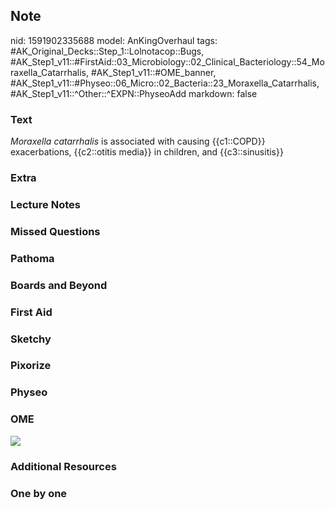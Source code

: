 ## Note
nid: 1591902335688
model: AnKingOverhaul
tags: #AK_Original_Decks::Step_1::Lolnotacop::Bugs, #AK_Step1_v11::#FirstAid::03_Microbiology::02_Clinical_Bacteriology::54_Moraxella_Catarrhalis, #AK_Step1_v11::#OME_banner, #AK_Step1_v11::#Physeo::06_Micro::02_Bacteria::23_Moraxella_Catarrhalis, #AK_Step1_v11::^Other::^EXPN::PhyseoAdd
markdown: false

### Text
<i>Moraxella catarrhalis</i> is associated with causing
{{c1::COPD}} exacerbations, {{c2::otitis media}} in children, and
{{c3::sinusitis}}

### Extra


### Lecture Notes


### Missed Questions


### Pathoma


### Boards and Beyond


### First Aid


### Sketchy


### Pixorize


### Physeo


### OME
<div class="ome-widget">
  <a href="https://onlinemeded.org?ref=anki"><img src=
  "_OME_AnkiFlashcards_General_3.png"></a>
</div>

### Additional Resources


### One by one


